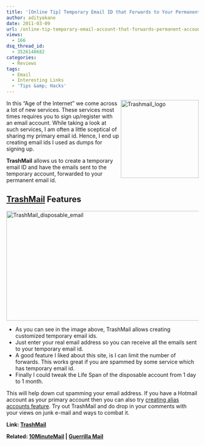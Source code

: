 ```yaml
---
title: '[Online Tip] Temporary Email ID that Forwards to Your Permanent Account!'
author: adityakane
date: 2011-03-09
url: /online-tip-temporary-email-account-that-forwards-permanent-account/
views:
  - 166
dsq_thread_id:
  - 3526148682
categories:
  - Reviews
tags:
  - Email
  - Interesting Links
  - 'Tips &amp; Hacks'
---
```

[<img style="background-image: none; padding-left: 0px; padding-right: 0px; display: inline; float: right; padding-top: 0px; border: 0px;" title="Trashmail_logo" src="http://cdn.devilsworkshop.org/files/2011/03/Trashmail_logo_thumb.png" border="0" alt="Trashmail_logo" width="204" height="204" align="right" />][1]In this “Age of the Internet” we come across a lot of new services. These services most times requires you to sign up/register with an email account. While taking a look at such services, I am often a little sceptical of sharing my primary email id. Hence, I end up creating email ids I used as dumps for signing up.

**TrashMail** allows us to create a temporary email ID and have the emails sent to the temporary account, forwarded to your permanent email id.

## <a href="https://ssl.trashmail.net/" onclick="_gaq.push(['_trackEvent', 'outbound-article', 'https://ssl.trashmail.net/', 'TrashMail']);" target="_blank">TrashMail</a> Features

[<img style="background-image: none; padding-left: 0px; padding-right: 0px; display: inline; padding-top: 0px; border: 0px;" title="TrashMail_disposable_email" src="http://cdn.devilsworkshop.org/files/2011/03/TrashMail_disposable_email_thumb.png" border="0" alt="TrashMail_disposable_email" width="554" height="287" />][2]

  * As you can see in the image above, TrashMail allows creating customized temporary email ids.
  * Just enter your real email address so you can receive all the emails sent to your temporary email id.
  * A good feature I liked about this site, is I can limit the number of forwards. This works great if you are spammed by some service which has temporary email id.
  * Finally I could tweak the Life Span of the disposable account from 1 day to 1 month.

This will help down cut spamming your email address. If you have a Hotmail account as your primary account then you can also try <a href="http://devilsworkshop.org/create-disposable-email-ids-hotmail/" target="_blank">creating alias accounts feature</a>. Try out TrashMail and do drop in your comments with your views on junk e-mail and ways to combat it.

**Link: <a href="https://ssl.trashmail.net" onclick="_gaq.push(['_trackEvent', 'outbound-article', 'https://ssl.trashmail.net', 'TrashMail']);" target="_blank">TrashMail</a>**

**Related: <a href="http://devilsworkshop.org/online-tip-avoid-spam-disposable-email/" target="_blank">10MinuteMail</a> | <a href="http://devilsworkshop.org/email-address-which-is-gone-in-60-minutes/" target="_blank">Guerrilla Mail</a>**

 [1]: http://cdn.devilsworkshop.org/files/2011/03/Trashmail_logo.png
 [2]: http://cdn.devilsworkshop.org/files/2011/03/TrashMail_disposable_email.png
